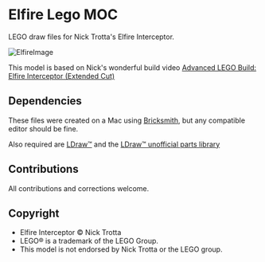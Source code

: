 # Elfire Lego MOC

LEGO draw files for Nick Trotta's Elfire Interceptor. 

![ElfireImage](https://c1.staticflickr.com/1/711/22273819138_2ff067f2fb.jpg)

This model is based on Nick's wonderful build video [Advanced LEGO Build: Elfire Interceptor (Extended Cut)](https://www.youtube.com/watch?v=8UNP6oQoIAw)

## Dependencies

These files were created on a Mac using [Bricksmith](http://bricksmith.sourceforge.net/), but any compatible editor should be fine. 

Also required are [LDraw™](http://www.ldraw.org/) and the [LDraw™ unofficial parts library](http://www.ldraw.org/library/unofficial/ldrawunf.zip)

## Contributions

All contributions and corrections welcome.

## Copyright 

* Elfire Interceptor © Nick Trotta
* LEGO® is a trademark of the LEGO Group.
* This model is not endorsed by Nick Trotta or the LEGO group.

